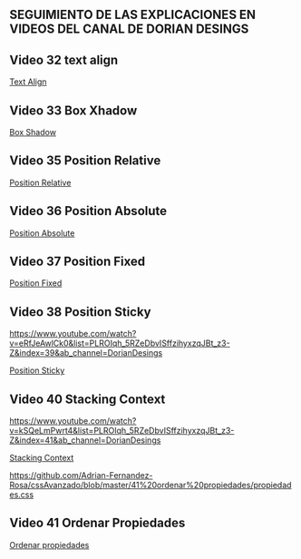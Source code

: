 ## SEGUIMIENTO DE LAS EXPLICACIONES EN VIDEOS DEL CANAL DE DORIAN DESINGS



## Video 32 text align

<a href="https://github.com/Adrian-Fernandez-Rosa/cssAvanzado/tree/master/32%20text%20align" 
 target="_blank"> Text Align </a></h3>

## Video 33 Box Xhadow

<a href="https://github.com/Adrian-Fernandez-Rosa/cssAvanzado/tree/master/33%20box%20shadow" 
 target="_blank">Box Shadow </a>
 
 
 ## Video 35 Position Relative
 
 
 
 
<a href="https://github.com/Adrian-Fernandez-Rosa/cssAvanzado/tree/3662afaa93edee8bc9d29d51a9c83334903f5fc7/34%20position" 
 target="_blank">Position Relative</a>


## Video 36 Position Absolute


<a href="https://github.com/Adrian-Fernandez-Rosa/cssAvanzado/tree/1d9216b75453ca74f3c5a98afc8cf15d6f24ef33/34%20position" 
 target="_blank">Position Absolute</a>


## Video 37 Position Fixed

<a href="https://github.com/Adrian-Fernandez-Rosa/cssAvanzado/tree/f4234ce10761c187ba8026adb05bbee115cee08d/34%20position" 
 target="_blank">Position Fixed</a>


## Video 38 Position Sticky

https://www.youtube.com/watch?v=eRfJeAwlCk0&list=PLROIqh_5RZeDbvISffzihyxzqJBt_z3-Z&index=39&ab_channel=DorianDesings



<a href="https://github.com/Adrian-Fernandez-Rosa/cssAvanzado/tree/d25f0490f19e7c284eacbffebb362701e0fc158c/34%20position" 
 target="_blank">Position Sticky</a>



## Video 40 Stacking Context

https://www.youtube.com/watch?v=kSQeLmPwrt4&list=PLROIqh_5RZeDbvISffzihyxzqJBt_z3-Z&index=41&ab_channel=DorianDesings



<a href="https://github.com/Adrian-Fernandez-Rosa/cssAvanzado/tree/8c2c0812454b1ba4dccc708621de6afe291dfdff/40%20Stacking%20context" 
 target="_blank">Stacking Context</a>


https://github.com/Adrian-Fernandez-Rosa/cssAvanzado/blob/master/41%20ordenar%20propiedades/propiedades.css


## Video 41 Ordenar Propiedades





<a href="https://github.com/Adrian-Fernandez-Rosa/cssAvanzado/blob/master/41%20ordenar%20propiedades/propiedades.css" 
 target="_blank">Ordenar propiedades</a>
